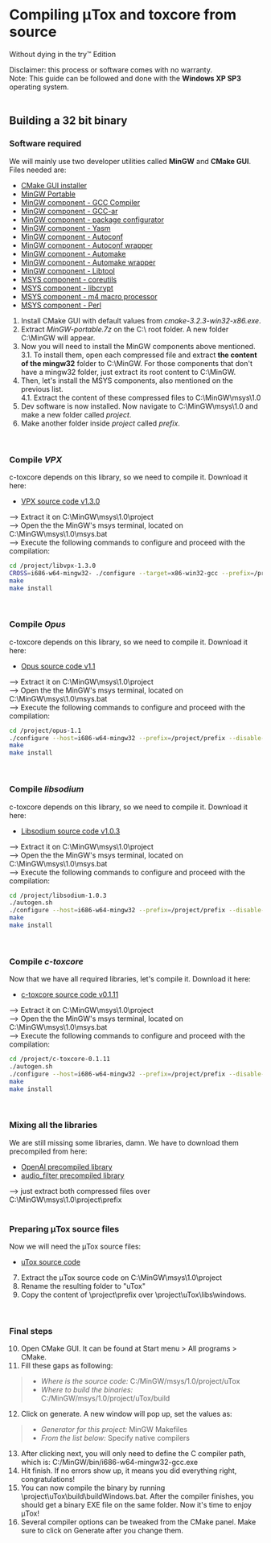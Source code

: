 # Compiling μTox and toxcore from source

Without dying in the try™ Edition

Disclaimer: this process or software comes with no warranty. <br />
Note: This guide can be followed and done with the **Windows XP SP3** operating system.
<br />
<br />

## Building a 32 bit binary

### Software required

We will mainly use two developer utilities called **MinGW** and **CMake GUI**. Files needed are:

- [CMake GUI installer](https://github.com/blueclouds8666/uTox_XP/raw/files/utilities/cmake-3.2.3-win32-x86.exe)
- [MinGW Portable](https://github.com/blueclouds8666/uTox_XP/raw/files/utilities/MinGW-portable.7z)
- [MinGW component - GCC Compiler](https://github.com/blueclouds8666/uTox_XP/raw/files/utilities/MinGW%20Packages%20x86/mingw-w64-i686-7.1.0-release-win32-dwarf-rt_v5-rev2.7z)
- [MinGW component - GCC-ar](https://github.com/blueclouds8666/uTox_XP/raw/files/utilities/MinGW%20Packages%20x86/mingw-w64-i686-7.1.0-hotfix-for-gcc-ar.7z)
- [MinGW component - package configurator](https://github.com/blueclouds8666/uTox_XP/raw/files/utilities/MinGW%20Packages%20x86/mingw-w64-i686-pkg-config-0.29-1-any.pkg.tar.xz)
- [MinGW component - Yasm](https://github.com/blueclouds8666/uTox_XP/raw/files/utilities/MinGW%20Packages%20shared/mingw-w64-i686-yasm-1.3.0-2-any.pkg.tar.xz)
- [MinGW component - Autoconf](https://github.com/blueclouds8666/uTox_XP/raw/files/utilities/MinGW%20Packages%20shared/autoconf2.5-2.68-1-mingw32-bin.tar.xz)
- [MinGW component - Autoconf wrapper](https://github.com/blueclouds8666/uTox_XP/raw/files/utilities/MinGW%20Packages%20shared/autoconf-10-1-mingw32-bin.tar.xz)
- [MinGW component - Automake](https://github.com/blueclouds8666/uTox_XP/raw/files/utilities/MinGW%20Packages%20shared/automake1.11-1.11.1-1-mingw32-bin.tar.xz)
- [MinGW component - Automake wrapper](https://github.com/blueclouds8666/uTox_XP/raw/files/utilities/MinGW%20Packages%20shared/automake-4-1-mingw32-bin.tar.xz)
- [MinGW component - Libtool](https://github.com/blueclouds8666/uTox_XP/raw/files/utilities/MinGW%20Packages%20shared/libtool-2.4-1-mingw32-bin.tar.xz)
- [MSYS component - coreutils](https://github.com/blueclouds8666/uTox_XP/raw/files/utilities/MinGW%20Packages%20msys/coreutils-5.97-MSYS-1.0.11-snapshot.tar.xz)
- [MSYS component - libcrypt](https://github.com/blueclouds8666/uTox_XP/raw/files/utilities/MinGW%20Packages%20msys/libcrypt-1.1_1-3-msys-1.0.13-dll-0.tar.xz)
- [MSYS component - m4 macro processor](https://github.com/blueclouds8666/uTox_XP/raw/files/utilities/MinGW%20Packages%20msys/m4-1.4.16-2-msys-1.0.17-bin.tar.xz)
- [MSYS component - Perl](https://github.com/blueclouds8666/uTox_XP/raw/files/utilities/MinGW%20Packages%20msys/perl-5.8.8-1-msys-1.0.17-bin.tar.xz)

1. Install CMake GUI with default values from *cmake-3.2.3-win32-x86.exe*.
2. Extract *MinGW-portable.7z* on the C:\ root folder. A new folder C:\MinGW will appear.
3. Now you will need to install the MinGW components above mentioned. <br />
  3.1. To install them, open each compressed file and extract **the content of the mingw32** folder to C:\MinGW. For those components that don't have a mingw32 folder, just extract its root content to C:\MinGW.
4. Then, let's install the MSYS components, also mentioned on the previous list. <br />
  4.1. Extract the content of these compressed files to C:\MinGW\msys\1.0
5. Dev software is now installed. Now navigate to C:\MinGW\msys\1.0 and make a new folder called *project*.
6. Make another folder inside *project* called *prefix*.
<br />

### Compile *VPX*

c-toxcore depends on this library, so we need to compile it. Download it here:

- [VPX source code v1.3.0](https://codeload.github.com/webmproject/libvpx/zip/v1.3.0)

--> Extract it on C:\MinGW\msys\1.0\project\
--> Open the the MinGW's msys terminal, located on C:\MinGW\msys\1.0\msys.bat <br />
--> Execute the following commands to configure and proceed with the compilation:

```sh
cd /project/libvpx-1.3.0
CROSS=i686-w64-mingw32- ./configure --target=x86-win32-gcc --prefix=/project/prefix --disable-examples --disable-unit-tests --disable-shared --enable-static
make
make install
```
<br />

### Compile *Opus*

c-toxcore depends on this library, so we need to compile it. Download it here:

- [Opus source code v1.1](https://ftp.osuosl.org/pub/xiph/releases/opus/opus-1.1.tar.gz)

--> Extract it on C:\MinGW\msys\1.0\project\
--> Open the the MinGW's msys terminal, located on C:\MinGW\msys\1.0\msys.bat <br />
--> Execute the following commands to configure and proceed with the compilation:

```sh
cd /project/opus-1.1
./configure --host=i686-w64-mingw32 --prefix=/project/prefix --disable-extra-programs --disable-doc --disable-shared --enable-static
make
make install
```
<br />

### Compile *libsodium*

c-toxcore depends on this library, so we need to compile it. Download it here:

- [Libsodium source code v1.0.3](https://github.com/jedisct1/libsodium/archive/1.0.3.zip)

--> Extract it on C:\MinGW\msys\1.0\project\
--> Open the the MinGW's msys terminal, located on C:\MinGW\msys\1.0\msys.bat <br />
--> Execute the following commands to configure and proceed with the compilation:

```sh
cd /project/libsodium-1.0.3
./autogen.sh
./configure --host=i686-w64-mingw32 --prefix=/project/prefix --disable-shared --enable-static
make
make install
```
<br />

### Compile *c-toxcore*

Now that we have all required libraries, let's compile it. Download it here:

- [c-toxcore source code v0.1.11](https://github.com/TokTok/c-toxcore/archive/v0.1.11.zip)

--> Extract it on C:\MinGW\msys\1.0\project\
--> Open the the MinGW's msys terminal, located on C:\MinGW\msys\1.0\msys.bat <br />
--> Execute the following commands to configure and proceed with the compilation:

```sh
cd /project/c-toxcore-0.1.11
./autogen.sh
./configure --host=i686-w64-mingw32 --prefix=/project/prefix --disable-ntox --disable-tests --disable-testing --with-dependency-search=/project/prefix --disable-shared --enable-static
make
make install
```
<br />

### Mixing all the libraries

We are still missing some libraries, damn. We have to download them precompiled from here:

- [OpenAl precompiled library](https://github.com/blueclouds8666/uTox_XP/raw/files/libraries-precompiled/windows-x64/libopenal-1.16.0_build_windows_x86-64.zip)
- [audio_filter precompiled library](https://github.com/blueclouds8666/uTox_XP/raw/files/libraries-precompiled/windows-x86/libfilteraudio_build_windows_x86.zip)

--> just extract both compressed files over C:\MinGW\msys\1.0\project\prefix
<br />
<br />

### Preparing μTox source files

Now we will need the μTox source files:

- [uTox source code](https://github.com/blueclouds8666/uTox_XP/archive/legacy-0.16.1.zip)

7. Extract the μTox source code on C:\MinGW\msys\1.0\project
8. Rename the resulting folder to "uTox"
9. Copy the content of  \project\prefix  over  \project\uTox\libs\windows.
<br />

### Final steps

10. Open CMake GUI. It can be found at Start menu > All programs > CMake.
11. Fill these gaps as following:

> - *Where is the source code:* C:/MinGW/msys/1.0/project/uTox
> - *Where to build the binaries:* C:/MinGW/msys/1.0/project/uTox/build

12. Click on generate. A new window will pop up, set the values as:

> - *Generator for this project:* MinGW Makefiles
> - *From the list below:* Specify native compilers

13. After clicking next, you will only need to define the C compiler path, which is: C:/MinGW/bin/i686-w64-mingw32-gcc.exe
14. Hit finish. If no errors show up, it means you did everything right, congratulations!
15. You can now compile the binary by running \project\uTox\build\buildWindows.bat. After the compiler finishes, you should get a binary EXE file on the same folder. Now it's time to enjoy μTox!
16. Several compiler options can be tweaked from the CMake panel. Make sure to click on Generate after you change them.
<br />
<br />
